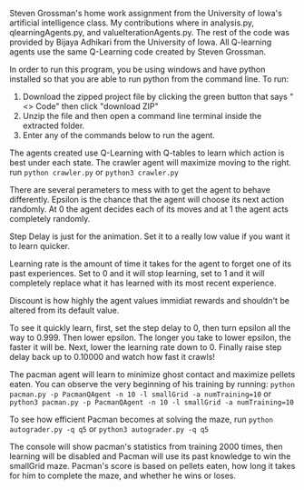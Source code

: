 Steven Grossman's home work assignment from the University of Iowa's artificial intelligence class.
My contributions where in analysis.py, qlearningAgents.py, and valueIterationAgents.py. The rest of the code was provided by Bijaya Adhikari from the University of Iowa. All Q-learning agents use the same Q-Learning code created by Steven Grossman.

In order to run this program, you be using windows and have python installed so that you are able to run python from the command line.
To run:
1. Download the zipped project file by clicking the green button that says "<> Code" then click "download ZIP"
2. Unzip the file and then open a command line terminal inside the extracted folder. 
3. Enter any of the commands below to run the agent.


The agents created use Q-Learning with Q-tables to learn which action is best under each state. 
The crawler agent will maximize moving to the right.
run ```python crawler.py``` or ```python3 crawler.py``` 

There are several perameters to mess with to get the agent to behave differently. 
Epsilon is the chance that the agent will choose its next action randomly. 
At 0 the agent decides each of its moves and at 1 the agent acts completely randomly.

Step Delay is just for the animation. Set it to a really low value if you want it to learn quicker.

Learning rate is the amount of time it takes for the agent to forget one of its past experiences. 
Set to 0 and it will stop learning, set to 1 and it will completely replace what it has learned with its most recent experience.

Discount is how highly the agent values immidiat rewards and shouldn't be altered from its default value.

To see it quickly learn, first, set the step delay to 0, then turn epsilon all the way to 0.999. Then lower epsilon. The longer you take to lower epsilon, the faster it will be. Next, lower the learning rate down to 0. Finally raise step delay back up to 0.10000 and watch how fast it crawls!


The pacman agent will learn to minimize ghost contact and maximize pellets eaten. You can observe the very beginning of his training by running: 
```python pacman.py -p PacmanQAgent -n 10 -l smallGrid -a numTraining=10``` or   
```python3 pacman.py -p PacmanQAgent -n 10 -l smallGrid -a numTraining=10```

To see how efficient Pacman becomes at solving the maze, run 
```python autograder.py -q q5``` or ```python3 autograder.py -q q5```

The console will show pacman's statistics from training 2000 times, then learning will be disabled and Pacman will use its past knowledge to win the smallGrid maze. 
Pacman's score is based on pellets eaten, how long it takes for him to complete the maze, and whether he wins or loses.
